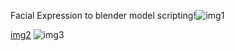 Facial Expression to blender model scripting!![img1](https://user-images.githubusercontent.com/52963184/159785263-dd0293a4-a62b-4990-ab6e-1eb86100b79e.png)

[img2](https://user-images.githubusercontent.com/52963184/159785242-0b7c8142-54e2-4adc-b23d-b0ec8e4643cf.png)
![img3](https://user-images.githubusercontent.com/52963184/159785257-fb23415e-9dec-43c5-a1a3-ed7b693dc2a5.png)
